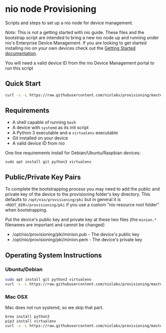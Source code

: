 # nio node Provisioning

Scripts and steps to set up a nio node for device management.

*Note:* This is not a getting started with nio guide. These files and the bootstrap script are intended to bring a new nio node up and running under nio's Enterprise Device Management. If you are looking to get started installing nio on your own devices check out the [Getting Started documentation](https://docs.n.io/installation/nio/).

You will need a valid device ID from the nio Device Management portal to run this script

## Quick Start
```bash
curl -s -L https://raw.githubusercontent.com/niolabs/provisioning/master/bootstrap.sh | bash
```

## Requirements
 - A shell capable of running `bash`
 - A device with `systemd` as its init script
 - A Python 3 executable and a `virtualenv` executable
 - Git installed on your device
 - A valid device ID from nio
 
One line requirements install for Debian/Ubuntu/Raspbian devices:
```
sudo apt install git python3 virtualenv
```

## Public/Private Key Pairs

To complete the bootstrapping process you may need to add the public and private key of the device to the provisioning folder's key directory. This defaults to `/opt/nio/provisioning/pki` but in general it is `<ROOT_DIR>/provisioning/pki` if you use a custom "nio resource root folder" when bootstrapping.

Put the device's public key and private key at these two files (the `minion.*` filenames are important and cannot be changed)
 * /opt/nio/provisioning/pki/minion.pub - The device's public key
 * /opt/nio/provisioning/pki/minion.pem - The device's private key

## Operating System Instructions

### Ubuntu/Debian
```bash
sudo apt install git python3 virtualenv
curl -s -L https://raw.githubusercontent.com/niolabs/provisioning/master/bootstrap.sh | bash
```

### Mac OSX
Mac does not run systemd, so we skip that part.
```bash
brew install python3
pip3 install virtualenv
curl -s -L https://raw.githubusercontent.com/niolabs/provisioning/master/bootstrap.sh | BS_SKIP_SYSTEMD=1 bash
```
